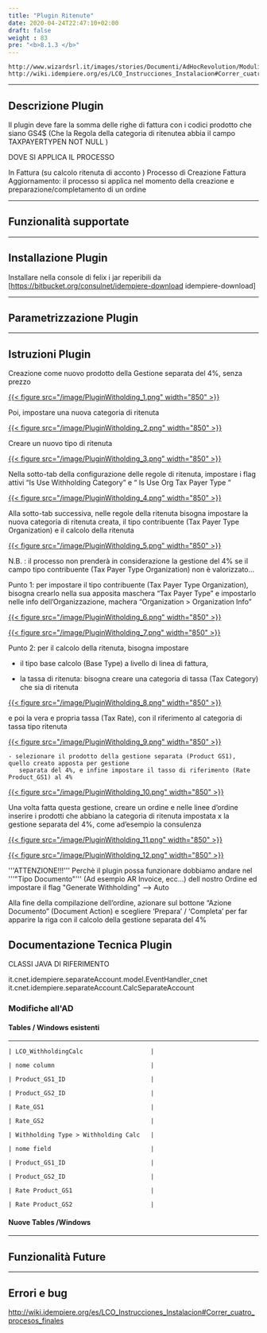 ```yaml
---
title: "Plugin Ritenute"
date: 2020-04-24T22:47:10+02:00
draft: false
weight : 83
pre: "<b>8.1.3 </b>"
---
```



```
http://www.wizardsrl.it/images/stories/Documenti/AdHocRevolution/Moduli/Ritenute.pdf
http://wiki.idempiere.org/es/LCO_Instrucciones_Instalacion#Correr_cuatro_procesos_finales
```

---

## Descrizione Plugin

Il plugin deve fare la somma delle righe di fattura con i codici prodotto che siano GS4$ 
(Che la Regola della categoria di ritenutea abbia il campo TAXPAYERTYPEN NOT NULL ) 

DOVE SI APPLICA IL PROCESSO 

In Fattura   (su calcolo ritenuta di acconto  ) 
Processo di Creazione Fattura 
Aggiornamento: il processo si applica nel momento della creazione e preparazione/completamento di un ordine

---

## Funzionalità supportate 

---

## Installazione Plugin 

Installare nella console di felix i jar reperibili da [https://bitbucket.org/consulnet/idempiere-download idempiere-download]

---

##  Parametrizzazione Plugin 

---


## Istruzioni Plugin 

Creazione come nuovo prodotto della Gestione separata del 4%, senza prezzo

[{{< figure src="/image/PluginWitholding_1.png"  width="850"  >}}](/image/PluginWitholding_1.png)


Poi, impostare una nuova categoria di ritenuta

[{{< figure src="/image/PluginWitholding_2.png"  width="850"  >}}](/image/PluginWitholding_2.png)


Creare un nuovo tipo di ritenuta

[{{< figure src="/image/PluginWitholding_3.png"  width="850"  >}}](/image/PluginWitholding_3.png)


Nella sotto-tab della configurazione delle regole di ritenuta, impostare i flag attivi “Is Use Withholding Category” e “ Is Use Org Tax Payer Type ”


[{{< figure src="/image/PluginWitholding_4.png"  width="850"  >}}](/image/PluginWitholding_4.png)

Alla sotto-tab successiva, nelle regole della ritenuta bisogna impostare la nuova categoria di ritenuta creata, il tipo contribuente (Tax Payer Type Organization) e il calcolo della ritenuta

[{{< figure src="/image/PluginWitholding_5.png"  width="850"  >}}](/image/PluginWitholding_5.png)


N.B. : il processo non prenderà in considerazione la gestione del 4% se il campo tipo contribuente (Tax Payer Type Organization) non è valorizzato...

Punto 1: per impostare il tipo contribuente (Tax Payer Type Organization), bisogna crearlo nella sua apposita maschera “Tax Payer Type” e impostarlo nelle info dell’Organizzazione, machera “Organization > Organization Info”

[{{< figure src="/image/PluginWitholding_6.png"  width="850"  >}}](/image/PluginWitholding_6.png)


[{{< figure src="/image/PluginWitholding_7.png"  width="850"  >}}](/image/PluginWitholding_7.png)


Punto 2: per il calcolo della ritenuta, bisogna impostare 

- il tipo base calcolo (Base Type) a livello di linea di fattura, 

- la tassa di ritenuta: bisogna creare una categoria di tassa (Tax Category) che sia di ritenuta 

[{{< figure src="/image/PluginWitholding_8.png"  width="850"  >}}](/image/PluginWitholding_8.png)


e poi la vera e propria tassa (Tax Rate), con il riferimento al categoria di tassa tipo ritenuta

[{{< figure src="/image/PluginWitholding_9.png"  width="850"  >}}](/image/PluginWitholding_9.png)

```
- selezionare il prodotto della gestione separata (Product GS1), quello creato apposta per gestione 
   separata del 4%, e infine impostare il tasso di riferimento (Rate Product_GS1) al 4%
```

[{{< figure src="/image/PluginWitholding_10.png"  width="850"  >}}](/image/PluginWitholding_10.png)



Una volta fatta questa gestione, creare un ordine e nelle linee d’ordine inserire i prodotti che abbiano la categoria di ritenuta impostata x la gestione separata del 4%, come ad’esempio la consulenza


[{{< figure src="/image/PluginWitholding_11.png"  width="850"  >}}](/image/PluginWitholding_11.png)

[{{< figure src="/image/PluginWitholding_12.png"  width="850"  >}}](/image/PluginWitholding_12.png)


'''ATTENZIONE!!!''' Perchè il plugin possa funzionare dobbiamo andare nel '''"Tipo Documento"''' (Ad esempio AR Invoice, ecc...) dell nostro Ordine ed impostare il flag "Generate Withholding" --> Auto 

Alla fine della compilazione dell’ordine, azionare sul bottone “Azione Documento” (Document Action) e scegliere ‘Prepara’ / ‘Completa’ per far apparire la riga con il calcolo della gestione separata del 4%

## Documentazione Tecnica Plugin 

CLASSI JAVA DI RIFERIMENTO

it.cnet.idempiere.separateAccount.model.EventHandler_cnet
it.cnet.idempiere.separateAccount.CalcSeparateAccount

###  Modifiche all'AD 

#### Tables / Windows esistenti

-----------------------
```
| LCO_WithholdingCalc 					|

| nome column        					|

| Product_GS1_ID      					|

| Product_GS2_ID      					|

| Rate_GS1            					|

| Rate_GS2           		  		  	|

| Withholding Type > Withholding Calc 	|

| nome field                  			|

| Product_GS1_ID              			|

| Product_GS2_ID              			|

| Rate Product_GS1            			|

| Rate Product_GS2            			|
```

#### Nuove Tables /Windows

---

## Funzionalità Future

---

## Errori e bug

http://wiki.idempiere.org/es/LCO_Instrucciones_Instalacion#Correr_cuatro_procesos_finales
